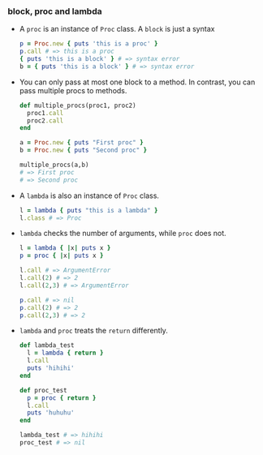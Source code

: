 ### block, proc and lambda

* A `proc` is an instance of `Proc` class. A `block` is just a syntax

    ```ruby
    p = Proc.new { puts 'this is a proc' }
    p.call # => this is a proc
    { puts 'this is a block' } # => syntax error
    b = { puts 'this is a block' } # => syntax error
    ```

* You can only pass at most one block to a method. In contrast, you can pass multiple procs to methods.

    ```ruby
    def multiple_procs(proc1, proc2)
      proc1.call
      proc2.call
    end

    a = Proc.new { puts "First proc" }
    b = Proc.new { puts "Second proc" }

    multiple_procs(a,b)
    # => First proc
    # => Second proc
    ```

* A `lambda` is also an instance of `Proc` class.

    ```ruby
    l = lambda { puts "this is a lambda" }
    l.class # => Proc
    ```

* `lambda` checks the number of arguments, while `proc` does not.

    ```ruby
    l = lambda { |x| puts x }
    p = proc { |x| puts x }

    l.call # => ArgumentError
    l.call(2) # => 2
    l.call(2,3) # => ArgumentError

    p.call # => nil
    p.call(2) # => 2
    p.call(2,3) # => 2
    ```

* `lambda` and `proc` treats the `return` differently.

    ```ruby
    def lambda_test
      l = lambda { return }
      l.call
      puts 'hihihi'
    end

    def proc_test
      p = proc { return }
      l.call
      puts 'huhuhu'
    end

    lambda_test # => hihihi
    proc_test # => nil
    ```

